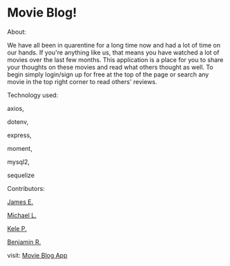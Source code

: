 # Movie Blog!

About:

We have all been in quarentine for a long time now and had a lot of time on our hands. If you're anything like us, that means you have watched a lot of movies over the last few months. This application is a place for you to share your thoughts on these movies and read what others thought as well. To begin simply login/sign up for free at the top of the page or search any movie in the top right corner to read others' reviews.

Technology used:

axios,

dotenv,

express,

moment,

mysql2,

sequelize

Contributors:

<a href="https://github.com/TuffLuffJimmy" target="_blank">James E.</a>

<a href="https://github.com/Ljunghster" target="_blank">Michael L.</a>

<a href="https://github.com/Foxk2p" target="_blank">Kele P.</a>

<a href="https://github.com/benroznos" target="_blank">Benjamin R.</a>

visit:
<a href="https://salty-reef-54366.herokuapp.com/" target="_blank">Movie Blog App</a>
